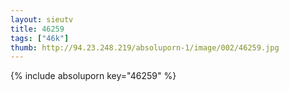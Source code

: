 ```yaml
--- 
layout: sieutv
title: 46259
tags: ["46k"]
thumb: http://94.23.248.219/absoluporn-1/image/002/46259.jpg
---
```

{% include absoluporn key="46259" %} 
